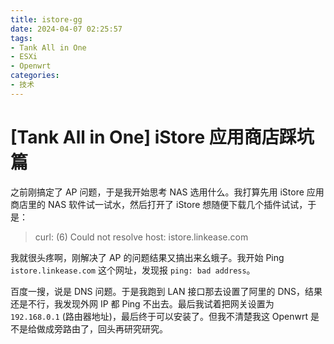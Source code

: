 ```yaml
---
title: istore-gg
date: 2024-04-07 02:25:57
tags:
- Tank All in One
- ESXi
- Openwrt
categories: 
- 技术
---
```

# [Tank All in One] iStore 应用商店踩坑篇

之前刚搞定了 AP 问题，于是我开始思考 NAS 选用什么。我打算先用 iStore 应用商店里的 NAS 软件试一试水，然后打开了 iStore 想随便下载几个插件试试，于是：

> curl: (6) Could not resolve host: istore.linkease.com

我就很头疼啊，刚解决了 AP 的问题结果又搞出来幺蛾子。我开始 Ping `istore.linkease.com` 这个网址，发现报 `ping: bad address`。

百度一搜，说是 DNS 问题。于是我跑到 LAN 接口那去设置了阿里的 DNS，结果还是不行，我发现外网 IP 都 Ping 不出去。最后我试着把网关设置为 `192.168.0.1` (路由器地址)，最后终于可以安装了。但我不清楚我这 Openwrt 是不是给做成旁路由了，回头再研究研究。

